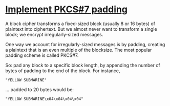 # [Implement PKCS#7 padding](http://cryptopals.com/sets/2/challenges/9/)
A block cipher transforms a fixed-sized block (usually 8 or 16 bytes) of plaintext into ciphertext. But we almost never want to transform a single block; we encrypt irregularly-sized messages.

One way we account for irregularly-sized messages is by padding, creating a plaintext that is an even multiple of the blocksize. The most popular padding scheme is called PKCS#7.

So: pad any block to a specific block length, by appending the number of bytes of padding to the end of the block. For instance,
```
"YELLOW SUBMARINE"
```
... padded to 20 bytes would be:
```
"YELLOW SUBMARINE\x04\x04\x04\x04"
```
